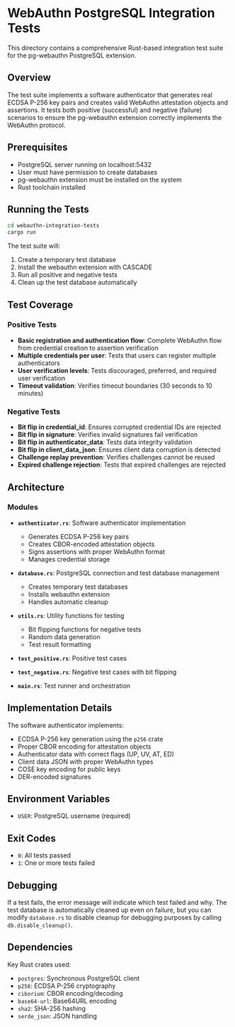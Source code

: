 # WebAuthn PostgreSQL Integration Tests

This directory contains a comprehensive Rust-based integration test suite for the pg-webauthn PostgreSQL extension.

## Overview

The test suite implements a software authenticator that generates real ECDSA P-256 key pairs and creates valid WebAuthn attestation objects and assertions. It tests both positive (successful) and negative (failure) scenarios to ensure the pg-webauthn extension correctly implements the WebAuthn protocol.

## Prerequisites

- PostgreSQL server running on localhost:5432
- User must have permission to create databases
- pg-webauthn extension must be installed on the system
- Rust toolchain installed

## Running the Tests

```bash
cd webauthn-integration-tests
cargo run
```

The test suite will:
1. Create a temporary test database
2. Install the webauthn extension with CASCADE
3. Run all positive and negative tests
4. Clean up the test database automatically

## Test Coverage

### Positive Tests
- **Basic registration and authentication flow**: Complete WebAuthn flow from credential creation to assertion verification
- **Multiple credentials per user**: Tests that users can register multiple authenticators
- **User verification levels**: Tests discouraged, preferred, and required user verification
- **Timeout validation**: Verifies timeout boundaries (30 seconds to 10 minutes)

### Negative Tests
- **Bit flip in credential_id**: Ensures corrupted credential IDs are rejected
- **Bit flip in signature**: Verifies invalid signatures fail verification
- **Bit flip in authenticator_data**: Tests data integrity validation
- **Bit flip in client_data_json**: Ensures client data corruption is detected
- **Challenge replay prevention**: Verifies challenges cannot be reused
- **Expired challenge rejection**: Tests that expired challenges are rejected

## Architecture

### Modules

- **`authenticator.rs`**: Software authenticator implementation
  - Generates ECDSA P-256 key pairs
  - Creates CBOR-encoded attestation objects
  - Signs assertions with proper WebAuthn format
  - Manages credential storage

- **`database.rs`**: PostgreSQL connection and test database management
  - Creates temporary test databases
  - Installs webauthn extension
  - Handles automatic cleanup

- **`utils.rs`**: Utility functions for testing
  - Bit flipping functions for negative tests
  - Random data generation
  - Test result formatting

- **`test_positive.rs`**: Positive test cases
- **`test_negative.rs`**: Negative test cases with bit flipping
- **`main.rs`**: Test runner and orchestration

## Implementation Details

The software authenticator implements:
- ECDSA P-256 key generation using the `p256` crate
- Proper CBOR encoding for attestation objects
- Authenticator data with correct flags (UP, UV, AT, ED)
- Client data JSON with proper WebAuthn types
- COSE key encoding for public keys
- DER-encoded signatures

## Environment Variables

- `USER`: PostgreSQL username (required)

## Exit Codes

- `0`: All tests passed
- `1`: One or more tests failed

## Debugging

If a test fails, the error message will indicate which test failed and why. The test database is automatically cleaned up even on failure, but you can modify `database.rs` to disable cleanup for debugging purposes by calling `db.disable_cleanup()`.

## Dependencies

Key Rust crates used:
- `postgres`: Synchronous PostgreSQL client
- `p256`: ECDSA P-256 cryptography
- `ciborium`: CBOR encoding/decoding
- `base64-url`: Base64URL encoding
- `sha2`: SHA-256 hashing
- `serde_json`: JSON handling